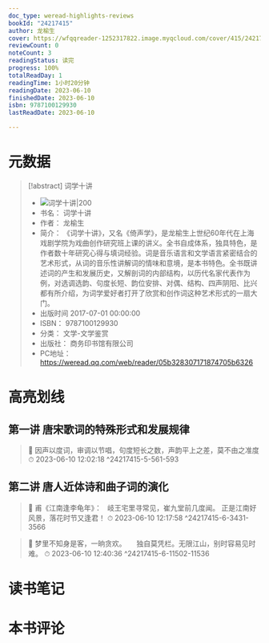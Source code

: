 ```yaml
---
doc_type: weread-highlights-reviews
bookId: "24217415"
author: 龙榆生
cover: https://wfqqreader-1252317822.image.myqcloud.com/cover/415/24217415/t7_24217415.jpg
reviewCount: 0
noteCount: 3
readingStatus: 读完
progress: 100%
totalReadDay: 1
readingTime: 1小时20分钟
readingDate: 2023-06-10
finishedDate: 2023-06-10
isbn: 9787100129930
lastReadDate: 2023-06-10

---
```

# 元数据
> [!abstract] 词学十讲
> - ![ 词学十讲|200](https://wfqqreader-1252317822.image.myqcloud.com/cover/415/24217415/t7_24217415.jpg)
> - 书名： 词学十讲
> - 作者： 龙榆生
> - 简介： 《词学十讲》，又名《倚声学》，是龙榆生上世纪60年代在上海戏剧学院为戏曲创作研究班上课的讲义。全书自成体系，独具特色，是作者数十年研究心得与填词经验。词是音乐语言和文学语言紧密结合的艺术形式，从词的音乐性讲解词的情味和意境，是本书特色。全书既讲述词的产生和发展历史，又解剖词的内部结构，以历代名家代表作为例，对选调选韵、句度长短、韵位安排、对偶、结构、四声阴阳、比兴都有所介绍，为词学爱好者打开了欣赏和创作词这种艺术形式的一扇大门。
> - 出版时间 2017-07-01 00:00:00
> - ISBN： 9787100129930
> - 分类： 文学-文学鉴赏
> - 出版社： 商务印书馆有限公司
> - PC地址：https://weread.qq.com/web/reader/05b328307171874705b6326

# 高亮划线

## 第一讲 唐宋歌词的特殊形式和发展规律

> 📌 因声以度词，审调以节唱，句度短长之数，声韵平上之差，莫不由之准度 
> ⏱ 2023-06-10 12:02:18 ^24217415-5-561-593

## 第二讲 唐人近体诗和曲子词的演化

> 📌 甫《江南逢李龟年》：
 
岐王宅里寻常见，崔九堂前几度闻。
正是江南好风景，落花时节又逢君！ 
> ⏱ 2023-06-10 12:17:58 ^24217415-6-3431-3566

> 📌 梦里不知身是客，一晌贪欢。　　独自莫凭栏。无限江山，别时容易见时难。 
> ⏱ 2023-06-10 12:40:36 ^24217415-6-11502-11536

# 读书笔记

# 本书评论
